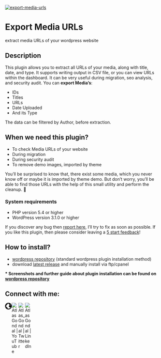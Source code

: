 [![export-media-urls](https://socialify.git.ci/AtlasGondal/export-media-urls/image?description=1&forks=1&issues=1&language=1&logo=https%3A%2F%2Fraw.githubusercontent.com%2Fdevicons%2Fdevicon%2Fmaster%2Ficons%2Fwordpress%2Fwordpress-original.svg&owner=1&pattern=Brick%20Wall&pulls=1&stargazers=1&theme=Light)][plugin-url]

# Export Media URLs
extract media URLs of your wordpress website

## Description

This plugin allows you to extract all URLs of your media, along with title, date, and type. It supports writing output in CSV file, or you can view URLs within the dashboard. It can be very useful during migration, seo analysis, and security audit. You can **export Media’s**:

- IDs
- Titles
- URLs
- Date Uploaded
- And its Type

The data can be filtered by Author, before extraction.

## When we need this plugin?
- To check Media URLs of your website
- During migration
- During security audit
- To remove demo images, imported by theme

You’ll be surprised to know that, there exist some media, which you never know off or maybe it is imported by theme demo. But don’t worry, you’ll be able to find those URLs with the help of this small utility and perform the cleanup. 🙂

### System requirements
- PHP version 5.4 or higher
- WordPress version 3.1.0 or higher

If you discover any bug then [report here][contact], I’ll try to fix as soon as possible. If you like this plugin, then please consider leaving a [5 start feedback][rating-url]!


## How to install?
- [wordpress repository][plugin-url] (standard wordpress plugin installation method)
- download [latest release][latest-release] and manually install via ftp/cpanel

**\* Screenshots and further guide about plugin installation can be found on [wordpress repository][plugin-url]**

## Connect with me:

[<img align="left" alt="AtlasGondal.com" width="22px" src="https://raw.githubusercontent.com/iconic/open-iconic/master/svg/globe.svg" />][website]
[<img align="left" alt="AtlasGondal | YouTube" width="22px" src="https://cdn.jsdelivr.net/npm/simple-icons@v3/icons/youtube.svg" />][youtube]
[<img align="left" alt="Atlas_Gondal | Twitter" width="22px" src="https://cdn.jsdelivr.net/npm/simple-icons@v3/icons/twitter.svg" />][twitter]
[<img align="left" alt="AtlasGondal | LinkedIn" width="22px" src="https://cdn.jsdelivr.net/npm/simple-icons@v3/icons/linkedin.svg" />][linkedin]

<br/><br/>

[contact]: https://atlasgondal.com/contact-me/?utm_source=self&utm_medium=github&utm_campaign=export-media-urls&utm_term=description
[website]: https://atlasgondal.com/?utm_source=self&utm_medium=github&utm_campaign=export-media-urls&utm_term=description
[github]: https://github.com/AtlasGondal/
[twitter]: https://twitter.com/Atlas_Gondal/
[youtube]: https://www.youtube.com/AtlasGondal/
[instagram]: https://www.instagram.com/Atlas_Gondal/
[linkedin]: https://www.linkedin.com/in/AtlasGondal/
[plugin-url]: https://wordpress.org/plugins/export-media-urls/
[rating-url]: https://wordpress.org/support/plugin/export-media-urls/reviews/?filter=5#new-post
[latest-release]: https://github.com/AtlasGondal/export-media-urls/releases
